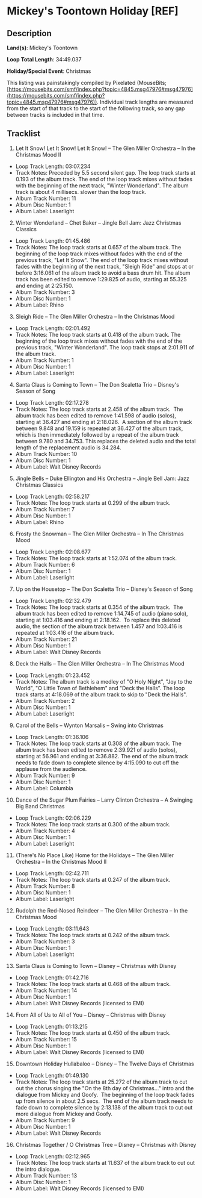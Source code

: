 # Mickey's Toontown Holiday [REF]

## Description

**Land(s)**: Mickey's Toontown

**Loop Total Length**: 34:49.037

**Holiday/Special Event**: Christmas

This listing was painstakingly compiled by Pixelated (MouseBits; [https://mousebits.com/smf/index.php?topic=4845.msg47976#msg47976](https://mousebits.com/smf/index.php?topic=4845.msg47976#msg47976)). Individual track lengths are measured from the start of that track to the start of the following track, so any gap between tracks is included in that time.

## Tracklist

1. Let It Snow! Let It Snow! Let It Snow! – The Glen Miller Orchestra – In the Christmas Mood II
- Loop Track Length: 03:07.234
- Track Notes: Preceded by 5.5 second silent gap. The loop track starts at 0.193 of the album track. The end of the loop track mixes without fades with the beginning of the next track, "Winter Wonderland". The album track is about 4 millisecs. slower than the loop track.
- Album Track Number: 11
- Album Disc Number: 1
- Album Label: Laserlight

2. Winter Wonderland – Chet Baker – Jingle Bell Jam: Jazz Christmas Classics
- Loop Track Length: 01:45.486
- Track Notes: The loop track starts at 0.657 of the album track. The beginning of the loop track mixes without fades with the end of the previous track, "Let It Snow". The end of the loop track mixes without fades with the beginning of the next track, "Sleigh Ride" and stops at or before 3:16.061 of the album track to avoid a bass drum hit. The album track has been edited to remove 1:29.825 of audio, starting at 55.325 and ending at 2:25.150.
- Album Track Number: 3
- Album Disc Number: 1
- Album Label: Rhino

3. Sleigh Ride – The Glen Miller Orchestra – In the Christmas Mood
- Loop Track Length: 02:01.492
- Track Notes: The loop track starts at 0.418 of the album track. The beginning of the loop track mixes without fades with the end of the previous track, "Winter Wonderland". The loop track stops at 2:01.911 of the album track.
- Album Track Number: 1
- Album Disc Number: 1
- Album Label: Laserlight

4. Santa Claus is Coming to Town – The Don Scaletta Trio – Disney's Season of Song
- Loop Track Length: 02:17.278
- Track Notes: The loop track starts at 2.458 of the album track.  The album track has been edited to remove 1:41.598 of audio (solos), starting at 36.427 and ending at 2:18.026.  A section of the album track between 9.848 and 19.159 is repeated at 36.427 of the album track, which is then immediately followed by a repeat of the album track between 9.780 and 34.753. This replaces the deleted audio and the total length of the replacement audio is 34.284.
- Album Track Number: 10
- Album Disc Number: 1
- Album Label: Walt Disney Records

5. Jingle Bells – Duke Ellington and His Orchestra – Jingle Bell Jam: Jazz Christmas Classics
- Loop Track Length: 02:58.217
- Track Notes: The loop track starts at 0.299 of the album track.
- Album Track Number: 7
- Album Disc Number: 1
- Album Label: Rhino

6. Frosty the Snowman – The Glen Miller Orchestra – In The Christmas Mood
- Loop Track Length: 02:08.677
- Track Notes: The loop track starts at 1:52.074 of the album track.
- Album Track Number: 6
- Album Disc Number: 1
- Album Label: Laserlight

7. Up on the Housetop – The Don Scaletta Trio – Disney's Season of Song
- Loop Track Length: 02:32.479
- Track Notes: The loop track starts at 0.354 of the album track.  The album track has been edited to remove 1:14.745 of audio (piano solo), starting at 1:03.416 and ending at 2:18.162.  To replace this deleted audio, the section of the album track between 1.457 and 1:03.416 is repeated at 1:03.416 of the album track.
- Album Track Number: 21
- Album Disc Number: 1
- Album Label: Walt Disney Records

8. Deck the Halls – The Glen Miller Orchestra – In The Christmas Mood
- Loop Track Length: 01:23.452
- Track Notes: The album track is a medley of "O Holy Night", "Joy to the World", "O Little Town of Bethlehem" and "Deck the Halls". The loop track starts at 4:18.069 of the album track to skip to "Deck the Halls".
- Album Track Number: 2
- Album Disc Number: 1
- Album Label: Laserlight

9. Carol of the Bells – Wynton Marsalis – Swing into Christmas
- Loop Track Length: 01:36.106
- Track Notes: The loop track starts at 0.308 of the album track. The album track has been edited to remove 2:39.921 of audio (solos), starting at 56.961 and ending at 3:36.882. The end of the album track needs to fade down to complete silence by 4:15.090 to cut off the applause from the audience.
- Album Track Number: 9
- Album Disc Number: 1
- Album Label: Columbia

10. Dance of the Sugar Plum Fairies – Larry Clinton Orchestra – A Swinging Big Band Christmas
- Loop Track Length: 02:06.229
- Track Notes: The loop track starts at 0.300 of the album track.
- Album Track Number: 4
- Album Disc Number: 1
- Album Label: Laserlight

11. (There's No Place Like) Home for the Holidays – The Glen Miller Orchestra – In the Christmas Mood II
- Loop Track Length: 02:42.711
- Track Notes: The loop track starts at 0.247 of the album track.
- Album Track Number: 8
- Album Disc Number: 1
- Album Label: Laserlight

12. Rudolph the Red-Nosed Reindeer – The Glen Miller Orchestra – In the Christmas Mood
- Loop Track Length: 03:11.643
- Track Notes: The loop track starts at 0.242 of the album track.
- Album Track Number: 3
- Album Disc Number: 1
- Album Label: Laserlight

13. Santa Claus is Coming to Town – Disney – Christmas with Disney
- Loop Track Length: 01:42.716
- Track Notes: The loop track starts at 0.468 of the album track.
- Album Track Number: 14
- Album Disc Number: 1
- Album Label: Walt Disney Records (licensed to EMI)

14. From All of Us to All of You – Disney – Christmas with Disney
- Loop Track Length: 01:13.215
- Track Notes: The loop track starts at 0.450 of the album track.
- Album Track Number: 15
- Album Disc Number: 1
- Album Label: Walt Disney Records (licensed to EMI)

15. Downtown Holiday Hullabaloo – Disney – The Twelve Days of Christmas
- Loop Track Length: 01:49.130
- Track Notes: The loop track starts at 25.272 of the album track to cut out the chorus singing the "On the 8th day of Christmas..." intro and the dialogue from Mickey and Goofy.  The beginning of the loop track fades up from silence in about 2.5 secs.  The end of the album track needs to fade down to complete silence by 2:13.138 of the album track to cut out more dialogue from Mickey and Goofy.
- Album Track Number: 9
- Album Disc Number: 1
- Album Label: Walt Disney Records

16. Christmas Together / O Christmas Tree – Disney – Christmas with Disney
- Loop Track Length: 02:12.965
- Track Notes: The loop track starts at 11.637 of the album track to cut out the intro dialogue.
- Album Track Number: 13
- Album Disc Number: 1
- Album Label: Walt Disney Records (licensed to EMI)
